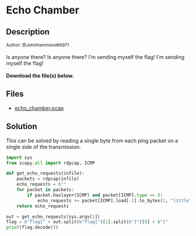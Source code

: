 # Echo Chamber

## Description

<small>Author: @JohnHammond#6971</small><br><br>Is anyone there? Is anyone there?  I'm sending myself the flag! I'm sending myself the flag! <br><br> <b>Download the file(s) below.</b>


## Files

* [echo_chamber.pcap](<files/echo_chamber.pcap>)

## Solution

This can be solved by reading a single byte from each ping packet on a single side of the transmission.

```python
import sys
from scapy.all import rdpcap, ICMP

def get_echo_requests(infile):
    packets = rdpcap(infile)
    echo_requests = b""
    for packet in packets:
        if packet.haslayer(ICMP) and packet[ICMP].type == 8:
            echo_requests += packet[ICMP].load[-1].to_bytes(1, "little")
    return echo_requests

out = get_echo_requests(sys.argv[1])
flag = b"flag{" + out.split(b"flag{")[1].split(b"}")[0] + b"}"
print(flag.decode())
```
